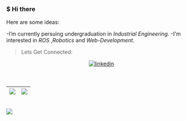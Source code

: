 ### $ Hi there 


Here are some ideas:

-I’m currently persuing undergraduation in *Industrial Engineering*.
-I'm interested in _*ROS*_ ,_*Robotics*_ and _*Web-Development*_.

> Lets Get Connected:

<p align="center">


<a href="https://www.linkedin.com/in/shivam-chavan-164868175/">
  <img src=https://img.shields.io/badge/linkedin-%231E77B5.svg?&style=for-the-badge&logo=linkedin&logoColor=white alt=linkedin style="margin-bottom: 5px;" />
</a>
</p>

<br />


|<img  src="https://github-readme-stats.vercel.app/api?username=shivam675&show_icons=true&theme=omni"/>|<img  src="https://github-readme-streak-stats.herokuapp.com/?user=shivam675&theme=omni"/>|
|---|---|


<br/>

<img src="https://github-readme-stats.vercel.app/api/top-langs/?username=shivam675&layout=compact&hide_border=false" />

> [website]: https://melodic.pythonanywhere.com
> [instagram]: https://www.instagram.com/me_be_shiva
> [linkedin]: https://www.linkedin.com/in/shivam-chavan-164868175/
> [mail]: shivam31199@gmail.com
